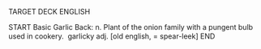 TARGET DECK
ENGLISH

START
Basic
Garlic
Back: n. Plant of the onion family with a pungent bulb used in cookery.  garlicky adj. [old english, = spear-leek]
END
